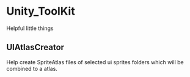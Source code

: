 # Unity_ToolKit
Helpful little things


## UIAtlasCreator
Help create SpriteAtlas files of selected ui sprites folders which will be combined to a atlas.

